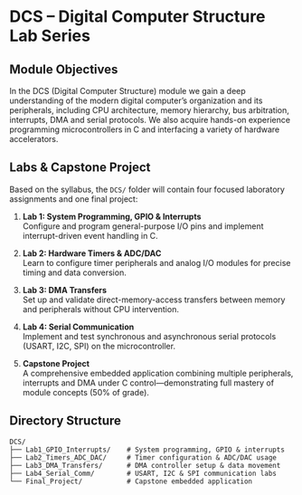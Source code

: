# DCS – Digital Computer Structure Lab Series

## Module Objectives

In the DCS (Digital Computer Structure) module we gain a deep understanding of the modern digital computer’s organization and its peripherals, including CPU architecture, memory hierarchy, bus arbitration, interrupts, DMA and serial protocols. We also acquire hands-on experience programming microcontrollers in C and interfacing a variety of hardware accelerators.

## Labs & Capstone Project

Based on the syllabus, the `DCS/` folder will contain four focused laboratory assignments and one final project:

1. **Lab 1: System Programming, GPIO & Interrupts**  
   Configure and program general-purpose I/O pins and implement interrupt-driven event handling in C.

2. **Lab 2: Hardware Timers & ADC/DAC**  
   Learn to configure timer peripherals and analog I/O modules for precise timing and data conversion.

3. **Lab 3: DMA Transfers**  
   Set up and validate direct-memory-access transfers between memory and peripherals without CPU intervention.

4. **Lab 4: Serial Communication**  
   Implement and test synchronous and asynchronous serial protocols (USART, I2C, SPI) on the microcontroller.

5. **Capstone Project**  
   A comprehensive embedded application combining multiple peripherals, interrupts and DMA under C control—demonstrating full mastery of module concepts (50% of grade).

## Directory Structure

```text
DCS/
├── Lab1_GPIO_Interrupts/    # System programming, GPIO & interrupts
├── Lab2_Timers_ADC_DAC/     # Timer configuration & ADC/DAC usage
├── Lab3_DMA_Transfers/      # DMA controller setup & data movement
├── Lab4_Serial_Comm/        # USART, I2C & SPI communication labs
└── Final_Project/           # Capstone embedded application
